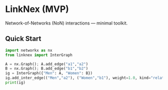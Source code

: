 # LinkNex (MVP)
Network-of-Networks (NoN) interactions — minimal toolkit.

## Quick Start
```python
import networkx as nx
from linknex import InterGraph

A = nx.Graph(); A.add_edge("a1","a2")
B = nx.Graph(); B.add_edge("b1","b2")
ig = InterGraph({"Men": A, "Women": B})
ig.add_inter_edge(("Men","a2"), ("Women","b1"), weight=1.0, kind="relationship")
print(ig)
